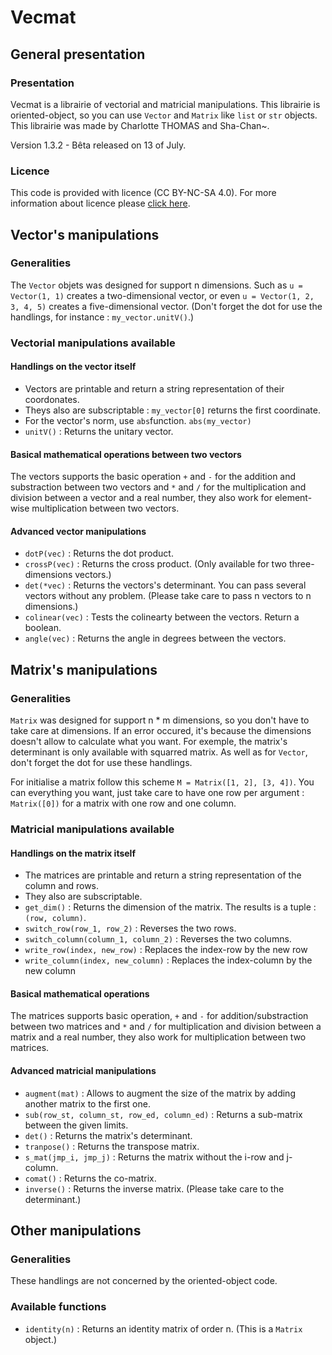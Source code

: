 # Vecmat

## General presentation

### Presentation

Vecmat is a librairie of vectorial and matricial manipulations. This librairie is oriented-object, so you can use `Vector` and `Matrix` like `list` or `str` objects. This librairie was made by Charlotte THOMAS and Sha-Chan~.

Version 1.3.2 - Bêta released on 13 of July.

### Licence

This code is provided with licence (CC BY-NC-SA 4.0). For more information about licence please [click here](https://creativecommons.org/licenses/by-nc-sa/4.0/).

## Vector's manipulations

### Generalities

The `Vector` objets was designed for support n dimensions. Such as `u = Vector(1, 1)` creates a two-dimensional vector, or even `u = Vector(1, 2, 3, 4, 5)` creates a five-dimensional vector. (Don't forget the dot for use the handlings, for instance : `my_vector.unitV()`.)

### Vectorial manipulations available

#### Handlings on the vector itself

 - Vectors are printable and return a string representation of their coordonates.
 - Theys also are subscriptable : `my_vector[0]` returns the first coordinate.
 - For the vector's norm, use `abs`function. `abs(my_vector)`
 - `unitV()` : Returns the unitary vector.

#### Basical mathematical operations between two vectors

The vectors supports the basic operation `+` and `-` for the addition and substraction between two vectors and `*` and `/` for the multiplication and division between a vector and a real number, they also work for element-wise multiplication between two vectors.

#### Advanced vector manipulations

 - `dotP(vec)` : Returns the dot product.
 - `crossP(vec)` : Returns the cross product. (Only available for two three-dimensions vectors.)
 - `det(*vec)` : Returns the vectors's determinant. You can pass several vectors without any problem. (Please take care to pass n vectors to n dimensions.)
 - `colinear(vec)` : Tests the colinearty between the vectors. Return a boolean.
 - `angle(vec)` : Returns the angle in degrees between the vectors.

## Matrix's manipulations

### Generalities

`Matrix` was designed for support n * m dimensions, so you don't have to take care at dimensions. If an error occured, it's because the dimensions doesn't allow to calculate what you want. For exemple, the matrix's determinant is only available with squarred matrix. As well as for `Vector`, don't forget the dot for use these handlings.

For initialise a matrix follow this scheme `M = Matrix([1, 2], [3, 4])`. You can everything you want, just take care to have one row per argument : `Matrix([0])` for a matrix with one row and one column.

### Matricial manipulations available

#### Handlings on the matrix itself

 - The matrices are printable and return a string representation of the column and rows.
 - They also are subscriptable.
 - `get_dim()` : Returns the dimension of the matrix. The results is a tuple : `(row, column)`.
 - `switch_row(row_1, row_2)` : Reverses the two rows.
 - `switch_column(column_1, column_2)` : Reverses the two columns.
 - `write_row(index, new_row)` : Replaces the index-row by the new row
 - `write_column(index, new_column)` : Replaces the index-column by the new column

#### Basical mathematical operations

The matrices supports basic operation, `+` and `-` for addition/substraction between two matrices and `*` and `/` for multiplication and division between a matrix and a real number, they also work for multiplication between two matrices.

#### Advanced matricial manipulations

 - `augment(mat)` : Allows to augment the size of the matrix by adding another matrix to the first one.
 - `sub(row_st, column_st, row_ed, column_ed)` : Returns a sub-matrix between the given limits.
 - `det()` : Returns the matrix's determinant.
 - `tranpose()` : Returns the transpose matrix.
 - `s_mat(jmp_i, jmp_j)` : Returns the matrix without the i-row and j-column.
 - `comat()` : Returns the co-matrix.
 - `inverse()` : Returns the inverse matrix. (Please take care to the determinant.)

## Other manipulations

### Generalities

These handlings are not concerned by the oriented-object code.

### Available functions

 - `identity(n)` : Returns an identity matrix of order n. (This is a `Matrix` object.)
